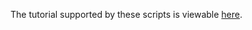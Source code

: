 The tutorial supported by these scripts is viewable [here](https://docs.google.com/presentation/d/14zxyNE7OajFcM5RmriwI7-6OlraSws5I7g_AXWsLNA0/edit?usp=sharing).
